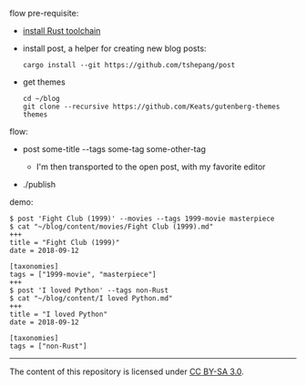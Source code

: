 flow pre-requisite:

- [install Rust toolchain]

- install post, a helper for creating new blog posts:

      cargo install --git https://github.com/tshepang/post

- get themes

      cd ~/blog
      git clone --recursive https://github.com/Keats/gutenberg-themes themes

flow:

- post some-title --tags some-tag some-other-tag

  + I'm then transported to the open post, with my favorite editor

- ./publish

demo:
```
$ post 'Fight Club (1999)' --movies --tags 1999-movie masterpiece
$ cat "~/blog/content/movies/Fight Club (1999).md"
+++
title = "Fight Club (1999)"
date = 2018-09-12

[taxonomies]
tags = ["1999-movie", "masterpiece"]
+++
$ post 'I loved Python' --tags non-Rust
$ cat "~/blog/content/I loved Python.md"
+++
title = "I loved Python"
date = 2018-09-12

[taxonomies]
tags = ["non-Rust"]
```
---

The content of this repository is licensed under [CC BY-SA 3.0].

  [install Rust toolchain]: https://www.rust-lang.org/en-US/install.html
  [CC BY-SA 3.0]: http://creativecommons.org/licenses/by-sa/3.0
